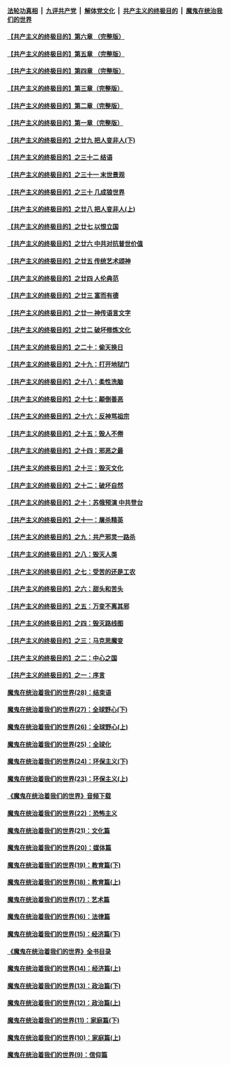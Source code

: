 

####  [法轮功真相](../../../../basic/blob/master/README.md?t=07030231) &nbsp;|&nbsp; [九评共产党](../../../../9ping.md/blob/master/README.md?t=07030231) &nbsp;|&nbsp; [解体党文化](../../../../jtdwh.md/blob/master/README.md?t=07030231)  &nbsp;|&nbsp; [共产主义的终极目的](../../../../gczydzjmd.md/blob/master/README.md?t=07030231) &nbsp;|&nbsp; [魔鬼在统治我们的世界](../../../../mgztzwmdsj.md/blob/master/README.md?t=07030231) 

#### [【共产主义的终极目的】第六章 （完整版）](../pages/nsc422/n11428913.md?t=07030231) 

#### [【共产主义的终极目的】第五章 （完整版）](../pages/nsc422/n11428912.md?t=07030231) 

#### [【共产主义的终极目的】第四章 （完整版）](../pages/nsc422/n11428907.md?t=07030231) 

#### [【共产主义的终极目的】第三章（完整版）](../pages/nsc422/n11428848.md?t=07030231) 

#### [【共产主义的终极目的】第二章（完整版）](../pages/nsc422/n11428831.md?t=07030231) 

#### [【共产主义的终极目的】第一章（完整版）](../pages/nsc422/n11417651.md?t=07030231) 

#### [【共产主义的终极目的】之廿九 把人变非人(下)](../pages/nsc422/n11344140.md?t=07030231) 

#### [【共产主义的终极目的】之三十二 结语](../pages/nsc422/n11360535.md?t=07030231) 

#### [【共产主义的终极目的】之三十一 末世景观](../pages/nsc422/n11351129.md?t=07030231) 

#### [【共产主义的终极目的】之三十 几成狼世界](../pages/nsc422/n11348280.md?t=07030231) 

#### [【共产主义的终极目的】之廿八 把人变非人(上)](../pages/nsc422/n11340492.md?t=07030231) 

#### [【共产主义的终极目的】之廿七 以恨立国](../pages/nsc422/n11336944.md?t=07030231) 

#### [【共产主义的终极目的】之廿六 中共对抗普世价值](../pages/nsc422/n11324785.md?t=07030231) 

#### [【共产主义的终极目的】之廿五 传统艺术颂神](../pages/nsc422/n11296396.md?t=07030231) 

#### [【共产主义的终极目的】之廿四 人伦典范](../pages/nsc422/n11296397.md?t=07030231) 

#### [【共产主义的终极目的】之廿三 富而有德](../pages/nsc422/n11283598.md?t=07030231) 

#### [【共产主义的终极目的】之廿一 神传语言文字](../pages/nsc422/n11263265.md?t=07030231) 

#### [【共产主义的终极目的】之廿二 破坏修炼文化](../pages/nsc422/n11245728.md?t=07030231) 

#### [【共产主义的终极目的】之二十：偷天换日](../pages/nsc422/n11238846.md?t=07030231) 

#### [【共产主义的终极目的】之十九：打开地狱门](../pages/nsc422/n11206376.md?t=07030231) 

#### [【共产主义的终极目的】之十八：柔性洗脑](../pages/nsc422/n11199994.md?t=07030231) 

#### [【共产主义的终极目的】之十七：颠倒善恶](../pages/nsc422/n11179782.md?t=07030231) 

#### [【共产主义的终极目的】之十六：反神骂祖宗](../pages/nsc422/n11166798.md?t=07030231) 

#### [【共产主义的终极目的】之十五：毁人不倦](../pages/nsc422/n11166792.md?t=07030231) 

#### [【共产主义的终极目的】之十四：邪恶之最](../pages/nsc422/n11150249.md?t=07030231) 

#### [【共产主义的终极目的】之十三：毁灭文化](../pages/nsc422/n11135227.md?t=07030231) 

#### [【共产主义的终极目的】之十二：破坏自然](../pages/nsc422/n11135214.md?t=07030231) 

#### [【共产主义的终极目的】之十：苏俄预演 中共登台](../pages/nsc422/n11118424.md?t=07030231) 

#### [【共产主义的终极目的】之十一：屠杀精英](../pages/nsc422/n11118442.md?t=07030231) 

#### [【共产主义的终极目的】之九：共产邪灵一路杀](../pages/nsc422/n11114139.md?t=07030231) 

#### [【共产主义的终极目的】之八：毁灭人类](../pages/nsc422/n11108503.md?t=07030231) 

#### [【共产主义的终极目的】之七：受苦的还是工农](../pages/nsc422/n11101809.md?t=07030231) 

#### [【共产主义的终极目的】之六：甜头和苦头](../pages/nsc422/n11096971.md?t=07030231) 

#### [【共产主义的终极目的】之五：万变不离其邪](../pages/nsc422/n11091285.md?t=07030231) 

#### [【共产主义的终极目的】之四：毁灭路线图](../pages/nsc422/n11086284.md?t=07030231) 

#### [【共产主义的终极目的】之三：马克思魔变](../pages/nsc422/n11061941.md?t=07030231) 

#### [【共产主义的终极目的】之二：中心之国](../pages/nsc422/n11047728.md?t=07030231) 

#### [【共产主义的终极目的】之一：序言](../pages/nsc422/n11086077.md?t=07030231) 

#### [魔鬼在统治着我们的世界(28)：结束语](../pages/nsc422/n10936246.md?t=07030231) 

#### [魔鬼在统治着我们的世界(27)：全球野心(下)](../pages/nsc422/n10928319.md?t=07030231) 

#### [魔鬼在统治着我们的世界(26)：全球野心(上)](../pages/nsc422/n10900318.md?t=07030231) 

#### [魔鬼在统治着我们的世界(25)：全球化](../pages/nsc422/n10788205.md?t=07030231) 

#### [魔鬼在统治着我们的世界(24)：环保主义(下)](../pages/nsc422/n10695307.md?t=07030231) 

#### [魔鬼在统治着我们的世界(23)：环保主义(上)](../pages/nsc422/n10688613.md?t=07030231) 

#### [《魔鬼在统治着我们的世界》音频下载](../pages/nsc422/n10635553.md?t=07030231) 

#### [魔鬼在统治着我们的世界(22)：恐怖主义](../pages/nsc422/n10614727.md?t=07030231) 

#### [魔鬼在统治着我们的世界(21)：文化篇](../pages/nsc422/n10597706.md?t=07030231) 

#### [魔鬼在统治着我们的世界(20)：媒体篇](../pages/nsc422/n10586579.md?t=07030231) 

#### [魔鬼在统治着我们的世界(19)：教育篇(下)](../pages/nsc422/n10564808.md?t=07030231) 

#### [魔鬼在统治着我们的世界(18)：教育篇(上)](../pages/nsc422/n10526970.md?t=07030231) 

#### [魔鬼在统治着我们的世界(17)：艺术篇](../pages/nsc422/n10499093.md?t=07030231) 

#### [魔鬼在统治着我们的世界(16)：法律篇](../pages/nsc422/n10485969.md?t=07030231) 

#### [魔鬼在统治着我们的世界(15)：经济篇(下)](../pages/nsc422/n10469975.md?t=07030231) 

#### [《魔鬼在统治着我们的世界》全书目录](../pages/nsc422/n10464261.md?t=07030231) 

#### [魔鬼在统治着我们的世界(14)：经济篇(上)](../pages/nsc422/n10457370.md?t=07030231) 

#### [魔鬼在统治着我们的世界(13)：政治篇(下)](../pages/nsc422/n10448270.md?t=07030231) 

#### [魔鬼在统治着我们的世界(12)：政治篇(上)](../pages/nsc422/n10444576.md?t=07030231) 

#### [魔鬼在统治着我们的世界(11)：家庭篇(下)](../pages/nsc422/n10440961.md?t=07030231) 

#### [魔鬼在统治着我们的世界(10)：家庭篇(上)](../pages/nsc422/n10435448.md?t=07030231) 

#### [魔鬼在统治着我们的世界(9)：信仰篇](../pages/nsc422/n10432159.md?t=07030231) 

